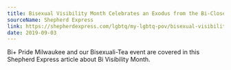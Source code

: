 ```yaml
---
title: Bisexual Visibility Month Celebrates an Exodus from the Bi-Closet
sourceName: Shepherd Express
link: https://shepherdexpress.com/lgbtq/my-lgbtq-pov/bisexual-visibility-month-celebrates-an-exodus-from-the-bi-c/
date: 2019-09-03
---
```


Bi+ Pride Milwaukee and our Bisexuali-Tea event are covered in this Shepherd Express article about Bi Visibility Month.